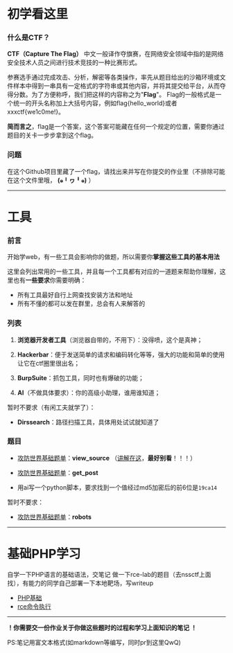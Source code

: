 # 初学看这里

### 什么是CTF？

__CTF（Capture The Flag）__ 中文一般译作夺旗赛，在网络安全领域中指的是网络安全技术人员之间进行技术竞技的一种比赛形式。

参赛选手通过完成攻击、分析，解密等各类操作，率先从题目给出的沙箱环境或文件样本中得到一串具有一定格式的字符串或其他内容，并将其提交给平台，从而夺得分数。为了方便称呼，我们把这样的内容称之为"**Flag**"。
Flag的一般格式是一个统一的开头名称加上大括号内容，例如flag{hello_world}或者xxxctf{we1c0me!}。

**简而言之**，flag是一个答案，这个答案可能藏在任何一个规定的位置，需要你通过题目的关卡一步步拿到这个flag。

### 问题

在这个Github项目里藏了一个flag，请找出来并写在你提交的作业里（不排除可能在这个文件里哦，  **(๑╹ヮ╹๑)**   ）

----

# 工具

### 前言

开始学web，有一些工具会影响你的做题，所以需要你**掌握这些工具的基本用法**

这里会列出常用的一些工具，并且每一个工具都有对应的一道题来帮助你理解，这里也有**一些要求**你需要明确：

* 所有工具最好自行上网查找安装方法和地址
* 所有不懂的都可以发在群里，总会有人来解答的

### 列表

1. **浏览器开发者工具**（浏览器自带的，不用下）：没得喷，这个是真神；

2. **Hackerbar**：便于发送简单的请求和编码转化等等，强大的功能和简单的使用让它在ctf圈里很出名；

3. **BurpSuite**：抓包工具，同时也有爆破的功能；
4. **AI**（不做具体要求）：你的高级小助理，谁用谁知道；

暂时不要求（有闲工夫就学了）：

* **Dirssearch**：路径扫描工具，具体用处试试就知道了

### 题目

* [攻防世界基础题单](https://adworld.xctf.org.cn/challenges/problem-set-index?id=25)：**view_source**
  （[讲解在这](https://www.bilibili.com/video/BV1rz4y137dF/)，**最好别看**！！！）

* [攻防世界基础题单](https://adworld.xctf.org.cn/challenges/problem-set-index?id=25)：**get_post**
* 用ai写一个python脚本，要求找到一个值经过md5加密后的前6位是`19ca14`

暂时不要求：

* [攻防世界基础题单](https://adworld.xctf.org.cn/challenges/problem-set-index?id=25)：**robots**

----

# 基础PHP学习

自学一下PHP语言的基础语法，交笔记
做一下rce-lab的题目（去nssctf上面找），有能力的同学自己部署一下本地靶场，写writeup  
* [PHP基础](https://www.runoob.com/php/php-tutorial.html)
* [rce命令执行](https://www.bilibili.com/video/BV1tG4y1c7Vb/?share_source=copy_web)

















----

**！你需要交一份作业关于你做这些题时的过程和学习上面知识的笔记 ！**
  
PS:笔记用富文本格式(如markdown等编写，同时pr到这里QwQ)




  
<!--flag{we1c0me_t0_CTF!}-->